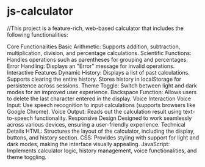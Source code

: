 # js-calculator
//This project is a feature-rich, web-based calculator that includes the following functionalities:

Core Functionalities
Basic Arithmetic: Supports addition, subtraction, multiplication, division, and percentage calculations.
Scientific Functions: Handles operations such as parentheses for grouping and percentages.
Error Handling: Displays an "Error" message for invalid operations.
Interactive Features
Dynamic History:
Displays a list of past calculations.
Supports clearing the entire history.
Stores history in localStorage for persistence across sessions.
Theme Toggle: Switch between light and dark modes for an improved user experience.
Backspace Function: Allows users to delete the last character entered in the display.
Voice Interaction
Voice Input: Use speech recognition to input calculations (supports browsers like Google Chrome).
Voice Output: Reads out the calculation result using text-to-speech functionality.
Responsive Design
Designed to work seamlessly across various devices, ensuring a user-friendly experience.
Technical Details
HTML: Structures the layout of the calculator, including the display, buttons, and history section.
CSS: Provides styling with support for light and dark modes, making the interface visually appealing.
JavaScript: Implements calculator logic, history management, voice functionalities, and theme toggling.
